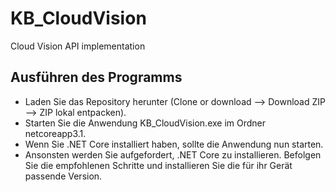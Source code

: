# KB_CloudVision
Cloud Vision API implementation
## Ausführen des Programms
  - Laden Sie das Repository herunter (Clone or download --> Download ZIP --> ZIP lokal entpacken).
  - Starten Sie die Anwendung KB_CloudVision.exe im Ordner netcoreapp3.1.
  - Wenn Sie .NET Core installiert haben, sollte die Anwendung nun starten.
  - Ansonsten werden Sie aufgefordert, .NET Core zu installieren. Befolgen Sie die empfohlenen Schritte und installieren Sie die für ihr Gerät passende Version.

